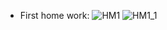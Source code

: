  - First home work:
![HM1](https://github.com/DaniilSob2004/ADO.NET_Practice/assets/106149184/5086c13e-ba5e-43ea-88de-39fda45d0887)
![HM1_1](https://github.com/DaniilSob2004/ADO.NET_Practice/assets/106149184/5752d5db-739e-4e0a-a616-5983a7a8c4c2)